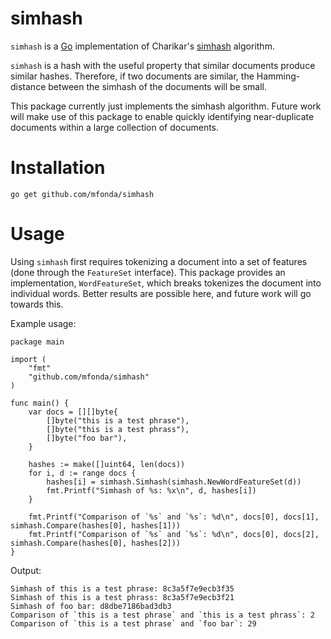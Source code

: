 # simhash

`simhash` is a [Go](http://golang.org/) implementation of Charikar's [simhash](http://www.cs.princeton.edu/courses/archive/spring04/cos598B/bib/CharikarEstim.pdf) algorithm.

`simhash` is a hash with the useful property that similar documents produce similar hashes.
Therefore, if two documents are similar, the Hamming-distance between the simhash of the
documents will be small.

This package currently just implements the simhash algorithm. Future work will make use of this
package to enable quickly identifying near-duplicate documents within a large collection of
documents.

# Installation

```
go get github.com/mfonda/simhash
```

# Usage

Using `simhash` first requires tokenizing a document into a set of features (done through the
`FeatureSet` interface). This package provides an implementation, `WordFeatureSet`, which breaks
tokenizes the document into individual words. Better results are possible here, and future work
will go towards this.

Example usage:

```
package main

import (
	"fmt"
	"github.com/mfonda/simhash"
)

func main() {
	var docs = [][]byte{
		[]byte("this is a test phrase"),
		[]byte("this is a test phrass"),
		[]byte("foo bar"),
	}

	hashes := make([]uint64, len(docs))
	for i, d := range docs {
		hashes[i] = simhash.Simhash(simhash.NewWordFeatureSet(d))
		fmt.Printf("Simhash of %s: %x\n", d, hashes[i])
	}

	fmt.Printf("Comparison of `%s` and `%s`: %d\n", docs[0], docs[1], simhash.Compare(hashes[0], hashes[1]))
	fmt.Printf("Comparison of `%s` and `%s`: %d\n", docs[0], docs[2], simhash.Compare(hashes[0], hashes[2]))
}
```

Output:

```
Simhash of this is a test phrase: 8c3a5f7e9ecb3f35
Simhash of this is a test phrass: 8c3a5f7e9ecb3f21
Simhash of foo bar: d8dbe7186bad3db3
Comparison of `this is a test phrase` and `this is a test phrass`: 2
Comparison of `this is a test phrase` and `foo bar`: 29
```
